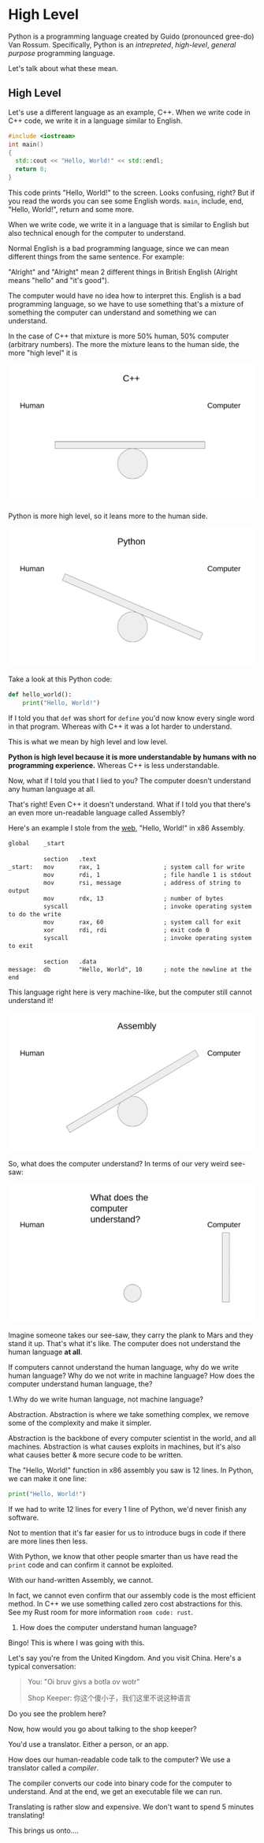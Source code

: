 # High Level

Python is a programming language created by Guido \(pronounced gree-do\) Van Rossum. Specifically, Python is an _intrepreted_, _high-level_, _general purpose_ programming language.

Let's talk about what these mean.

## High Level

Let's use a different language as an example, C++. When we write code in C++ code, we write it in a language similar to English.

```cpp
#include <iostream>
int main()
{
  std::cout << "Hello, World!" << std::endl;
  return 0;
}
```

This code prints "Hello, World!" to the screen. Looks confusing, right? But if you read the words you can see some English words. `main`, include, end, "Hello, World!", return and some more.

When we write code, we write it in a language that is similar to English but also technical enough for the computer to understand.

Normal English is a bad programming language, since we can mean different things from the same sentence. For example:

"Alright" and "Alright" mean 2 different things in British English \(Alright means "hello" and "it's good"\).

The computer would have no idea how to interpret this. English is a bad programming language, so we have to use something that's a mixture of something the computer can understand and something we can understand.

In the case of C++ that mixture is more 50% human, 50% computer \(arbitrary numbers\). The more the mixture leans to the human side, the more "high level" it is

![](../.gitbook/assets/image%20%281%29.png)

Python is more high level, so it leans more to the human side.

![](../.gitbook/assets/image.png)

Take a look at this Python code:

```python
def hello_world():
    print("Hello, World!")
```

If I told you that `def` was short for `define` you'd now know every single word in that program. Whereas with C++ it was a lot harder to understand.

This is what we mean by high level and low level.

**Python is high level because it is more understandable by humans with no programming experience.** Whereas C++ is less understandable.

Now, what if I told you that I lied to you? The computer doesn't understand any human language at all.

That's right! Even C++ it doesn't understand. What if I told you that there's an even more un-readable language called Assembly?

Here's an example I stole from the [web](https://cs.lmu.edu/~ray/notes/x86assembly/), "Hello, World!" in x86 Assembly.

```text
global    _start

          section   .text
_start:   mov       rax, 1                  ; system call for write
          mov       rdi, 1                  ; file handle 1 is stdout
          mov       rsi, message            ; address of string to output
          mov       rdx, 13                 ; number of bytes
          syscall                           ; invoke operating system to do the write
          mov       rax, 60                 ; system call for exit
          xor       rdi, rdi                ; exit code 0
          syscall                           ; invoke operating system to exit

          section   .data
message:  db        "Hello, World", 10      ; note the newline at the end
```

This language right here is very machine-like, but the computer still cannot understand it!

![](../.gitbook/assets/image%20%283%29.png)

So, what does the computer understand? In terms of our very weird see-saw:

![](../.gitbook/assets/image%20%282%29.png)

Imagine someone takes our see-saw, they carry the plank to Mars and they stand it up. That's what it's like. The computer does not understand the human language **at all**.

If computers cannot understand the human language, why do we write human language? Why do we not write in machine language? How does the computer understand human language, the?

1.Why do we write human language, not machine language?

Abstraction. Abstraction is where we take something complex, we remove some of the complexity and make it simpler.

Abstraction is the backbone of every computer scientist in the world, and all machines. Abstraction is what causes exploits in machines, but it's also what causes better & more secure code to be written.

The "Hello, World!" function in x86 assembly you saw is 12 lines. In Python, we can make it one line:

```python
print("Hello, World!")
```

If we had to write 12 lines for every 1 line of Python, we'd never finish any software.

Not to mention that it's far easier for us to introduce bugs in code if there are more lines then less.

With Python, we know that other people smarter than us have read the `print` code and can confirm it cannot be exploited.

With our hand-written Assembly, we cannot.

In fact, we cannot even confirm that our assembly code is the most efficient method. In C++ we use something called zero cost abstractions for this. See my Rust room for more information `room code: rust`.

1. How does the computer understand human language?

Bingo! This is where I was going with this.

Let's say you're from the United Kingdom. And you visit China. Here's a typical conversation:

> You: "Oi bruv givs a botla ov wotr"
>
> Shop Keeper: 你这个傻小子，我们这里不说这种语言

Do you see the problem here?

Now, how would you go about talking to the shop keeper?

You'd use a translator. Either a person, or an app.

How does our human-readable code talk to the computer? We use a translator called a _compiler_.

The compiler converts our code into binary code for the computer to understand. And at the end, we get an executable file we can run.

Translating is rather slow and expensive. We don't want to spend 5 minutes translating!

This brings us onto....

